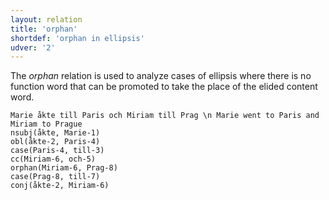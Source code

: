 ```yaml
---
layout: relation
title: 'orphan'
shortdef: 'orphan in ellipsis'
udver: '2'
---
```


The _orphan_ relation is used to analyze cases of ellipsis where there is no function word that can be 
promoted to take the place of the elided content word. 

~~~ sdparse
Marie åkte till Paris och Miriam till Prag \n Marie went to Paris and Miriam to Prague
nsubj(åkte, Marie-1)
obl(åkte-2, Paris-4)
case(Paris-4, till-3)
cc(Miriam-6, och-5)
orphan(Miriam-6, Prag-8)
case(Prag-8, till-7)
conj(åkte-2, Miriam-6)
~~~
<!-- Interlanguage links updated Út zář 29 20:43:26 CEST 2020 -->
